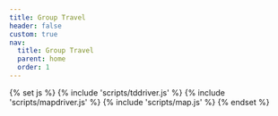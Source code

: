 ```yaml
---
title: Group Travel
header: false
custom: true
nav:
  title: Group Travel
  parent: home
  order: 1
---
```


{% set js %}
{% include 'scripts/tddriver.js' %}
{% include 'scripts/mapdriver.js' %}
{% include 'scripts/map.js' %}
{% endset %}

<div id="map"></div>

<script>
  {{ js | safe }}
</script>
